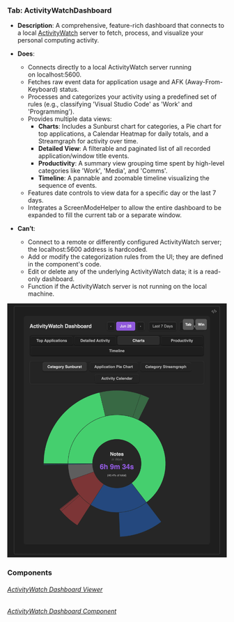 
### Tab: ActivityWatchDashboard

- **Description**: A comprehensive, feature-rich dashboard that connects to a local [ActivityWatch](https://www.google.com/url?sa=E&q=https%3A%2F%2Factivitywatch.net%2F) server to fetch, process, and visualize your personal computing activity.

- **Does**:

    - Connects directly to a local ActivityWatch server running on localhost:5600.
    - Fetches raw event data for application usage and AFK (Away-From-Keyboard) status.
    - Processes and categorizes your activity using a predefined set of rules (e.g., classifying 'Visual Studio Code' as 'Work' and 'Programming').
    - Provides multiple data views:
        - **Charts**: Includes a Sunburst chart for categories, a Pie chart for top applications, a Calendar Heatmap for daily totals, and a Streamgraph for activity over time.
        - **Detailed View**: A filterable and paginated list of all recorded application/window title events.
        - **Productivity**: A summary view grouping time spent by high-level categories like 'Work', 'Media', and 'Comms'.
        - **Timeline**: A pannable and zoomable timeline visualizing the sequence of events.
    - Features date controls to view data for a specific day or the last 7 days.
    - Integrates a ScreenModeHelper to allow the entire dashboard to be expanded to fill the current tab or a separate window.

- **Can’t**:
   
    - Connect to a remote or differently configured ActivityWatch server; the localhost:5600 address is hardcoded.
    - Add or modify the categorization rules from the UI; they are defined in the component's code.
    - Edit or delete any of the underlying ActivityWatch data; it is a read-only dashboard.
    - Function if the ActivityWatch server is not running on the local machine.


![activity_watch.webp](/_RESOURCES/IMAGES/activity_watch.webp)



### Components

###### [ActivityWatch Dashboard Viewer](D.q.activitywatchdashboard.viewer.md)

###### [ActivityWatch Dashboard Component](D.q.activitywatchdashboard.component.md)

